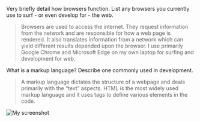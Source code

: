Very briefly detail how browsers function. List any browsers you currently use to surf - or even develop for - the web.

>Browsers are used to access the internet. They request information from the network and are responsible for how a web page is rendered. It also translates information from a network which can yield different results depended upon the browser. I use primarily Google Chrome and Microsoft Edge on my own laptop for surfing and development for web.

What is a markup language? Describe one commonly used in development.

>A markup language dictates the structure of a webpage and deals primarily with the “text” aspects. HTML is the most widely used markup language and it uses tags to define various elements in the code.

![My screenshot](/images/FirstWebPage_screenshot.png)
